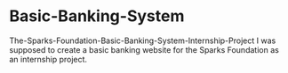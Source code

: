 # Basic-Banking-System
 The-Sparks-Foundation-Basic-Banking-System-Internship-Project
I was supposed to create a basic banking website for the Sparks Foundation as an internship project.
